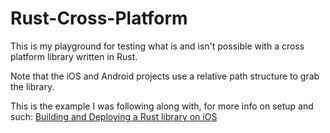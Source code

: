 # Rust-Cross-Platform

This is my playground for testing what is and isn't possible with a cross platform library written in Rust.

Note that the iOS and Android projects use a relative path structure to grab the library.

This is the example I was following along with, for more info on setup and such: [Building and Deploying a Rust library on iOS](https://mozilla.github.io/firefox-browser-architecture/experiments/2017-09-06-rust-on-ios.html)
